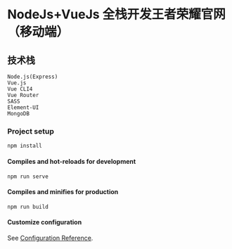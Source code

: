 # NodeJs+VueJs 全栈开发王者荣耀官网（移动端）

## 技术栈

```
Node.js(Express)
Vue.js
Vue CLI4
Vue Router
SASS
Element-UI
MongoDB
```

### Project setup
```
npm install
```

#### Compiles and hot-reloads for development
```
npm run serve
```

#### Compiles and minifies for production
```
npm run build
```

#### Customize configuration
See [Configuration Reference](https://cli.vuejs.org/config/).
